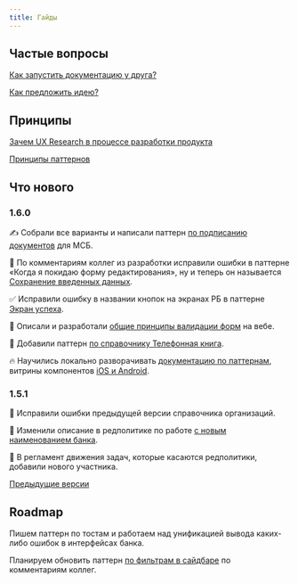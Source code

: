 ```yaml
---
title: Гайды
---
```


## Частые вопросы

[Как запустить документацию у друга?](./about/deploy/)

[Как предложить идею?](./about/feature-requests/)

## Принципы

[Зачем UX Research в процессе разработки продукта](./ux-research)

[Принципы паттернов](../patterns/)

## Что нового

### 1.6.0

✍ Собрали все варианты и написали паттерн [по подписанию документов](./patterns/signing) для МСБ.

💾 По комментариям коллег из разработки исправили ошибки в паттерне «Когда я покидаю форму редактирования», ну и теперь он называется [Сохранение введенных данных](./patterns/saving-data).

✅ Исправили ошибку в названии кнопок на экранах РБ в паттерне [Экран успеха](./patterns/result).

🚫 Описали и разработали [общие принципы валидации форм](./patterns/validation) на вебе.

📱 Добавили паттерн [по справочнику Телефонная книга](./patterns/classified/phone).

🔥 Научились локально разворачивать [документацию по паттернам](./about/deploy), витрины компонентов [iOS и Android](./showcases).

### 1.5.1

🐞 Исправили ошибки предыдущей версии справочника организаций.

📃 Изменили описание в редполитике по работе [с новым наименованием банка](./rdpk#банк-с-маленькой-буквы).

🤸 В регламент движения задач, которые касаются редполитики, добавили нового участника.

[Предыдущие версии](./changelog)

## Roadmap

Пишем паттерн по тостам и работаем над унификацией вывода каких-либо ошибок в интерфейсах банка.

Планируем обновить паттерн [по фильтрам в сайдбаре](./patterns/sidebar-filters/) по комментариям коллег.
